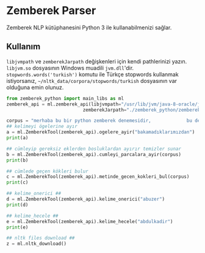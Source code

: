 # Zemberek Parser 
Zemberek NLP kütüphanesini Python 3 ile kullanabilmenizi sağlar.

## Kullanım
`libjvmpath` ve `zemberekJarpath` değişkenleri için kendi pathlerinizi yazın. `libjvm.so` dosyasının Windows muadili `jvm.dll`'dir. 
`stopwords.words('turkish')` komutu ile Türkçe stopwords kullanmak istiyorsanız, `~/nltk_data/corpora/stopwords/turkish` dosyasının var olduğuna emin olunuz.

```python
from zemberek_python import main_libs as ml
zemberek_api = ml.zemberek_api(libjvmpath="/usr/lib/jvm/java-8-oracle/jre/lib/amd64/server/libjvm.so",
                            zemberekJarpath="./zemberek_python/zemberek-tum-2.0.jar").zemberek()

corpus = "merhaba bu bir python zemberek denemesidir,             bu denemeden garip yazılar"
## kelimeyi ögelerine ayır
a = ml.ZemberekTool(zemberek_api).ogelere_ayir("bakamadıklarımızdan")
print(a)

## cümleyip gereksiz eklerden bosluklardan ayırır temizler sunar
b = ml.ZemberekTool(zemberek_api).cumleyi_parcalara_ayir(corpus)
print(b)

## cümlede geçen kökleri bulur
c = ml.ZemberekTool(zemberek_api).metinde_gecen_kokleri_bul(corpus)
print(c)

## kelime_onerici ##
d = ml.ZemberekTool(zemberek_api).kelime_onerici("abuzer")
print(d)

## kelime_hecele ##
e = ml.ZemberekTool(zemberek_api).kelime_hecele("abdulkadir")
print(e)

## nltk files download ##
z = ml.nltk_download()
```

